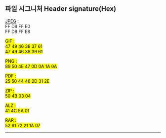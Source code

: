 ## 파일 시그니처 Header signature(Hex)
<u>JPEG</u> : <br >FF D8 FF E0 
      <br> FF D8 FF E8

<mark>GIF<mark/> : <br>47 49 46 38 37 61
      <br>47 49 46 38 39 61 

<mark>PNG<mark/> : <br>89 50 4E 47 0D 0A 1A 0A 

<mark>PDF<mark/> : <br>25 50 44 46 2D 31 2E 

<mark>ZIP<mark/> : <br>50 4B 03 04 

<mark>ALZ<mark/> : <br>41 4C 5A 01

<mark>RAR<mark/> : <br>52 61 72 21 1A 07


---

## 
